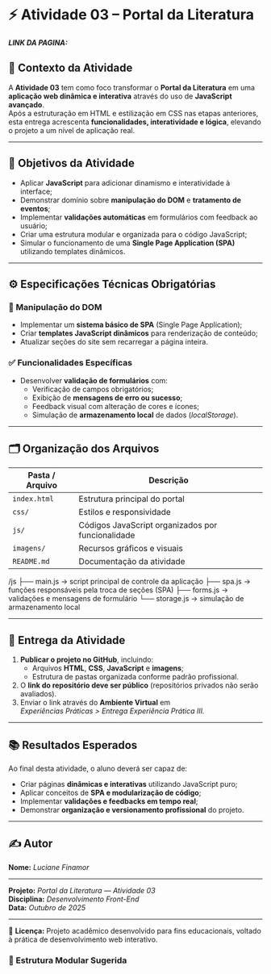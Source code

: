 # ⚡ Atividade 03 – Portal da Literatura

***LINK DA PAGINA:*** 
## 📘 Contexto da Atividade

A **Atividade 03** tem como foco transformar o **Portal da Literatura** em uma **aplicação web dinâmica e interativa** através do uso de **JavaScript avançado**.  
Após a estruturação em HTML e estilização em CSS nas etapas anteriores, esta entrega acrescenta **funcionalidades, interatividade e lógica**, elevando o projeto a um nível de aplicação real.

---

## 🎯 Objetivos da Atividade

- Aplicar **JavaScript** para adicionar dinamismo e interatividade à interface;  
- Demonstrar domínio sobre **manipulação do DOM** e **tratamento de eventos**;  
- Implementar **validações automáticas** em formulários com feedback ao usuário;  
- Criar uma estrutura modular e organizada para o código JavaScript;  
- Simular o funcionamento de uma **Single Page Application (SPA)** utilizando templates dinâmicos.

---

## ⚙️ Especificações Técnicas Obrigatórias

### 🧩 Manipulação do DOM
- Implementar um **sistema básico de SPA** (Single Page Application);  
- Criar **templates JavaScript dinâmicos** para renderização de conteúdo;  
- Atualizar seções do site sem recarregar a página inteira.

### ✅ Funcionalidades Específicas
- Desenvolver **validação de formulários** com:
  - Verificação de campos obrigatórios;  
  - Exibição de **mensagens de erro ou sucesso**;  
  - Feedback visual com alteração de cores e ícones;  
  - Simulação de **armazenamento local** de dados (*localStorage*).  

---

## 🗂️ Organização dos Arquivos

| Pasta / Arquivo | Descrição |
|------------------|------------|
| `index.html` | Estrutura principal do portal |
| `css/` | Estilos e responsividade |
| `js/` | Códigos JavaScript organizados por funcionalidade |
| `imagens/` | Recursos gráficos e visuais |
| `README.md` | Documentação da atividade |


/js
├── main.js → script principal de controle da aplicação
├── spa.js → funções responsáveis pela troca de seções (SPA)
├── forms.js → validações e mensagens de formulário
└── storage.js → simulação de armazenamento local


---

## 🚀 Entrega da Atividade

1. **Publicar o projeto no GitHub**, incluindo:
   - Arquivos **HTML**, **CSS**, **JavaScript** e **imagens**;  
   - Estrutura de pastas organizada conforme padrão profissional.  
2. O **link do repositório deve ser público** (repositórios privados não serão avaliados).  
3. Enviar o link através do **Ambiente Virtual** em  
   *Experiências Práticas > Entrega Experiência Prática III.*

---

## 📚 Resultados Esperados

Ao final desta atividade, o aluno deverá ser capaz de:

- Criar páginas **dinâmicas e interativas** utilizando JavaScript puro;  
- Aplicar conceitos de **SPA e modularização de código**;  
- Implementar **validações e feedbacks em tempo real**;  
- Demonstrar **organização e versionamento profissional** do projeto.

---

## ✍️ Autor

**Nome:** *Luciane Finamor* 


----
**Projeto:** *Portal da Literatura — Atividade 03*  
**Disciplina:** *Desenvolvimento Front-End*  
**Data:** *Outubro de 2025*

---

📄 **Licença:** Projeto acadêmico desenvolvido para fins educacionais, voltado à prática de desenvolvimento web interativo.

### 🧠 Estrutura Modular Sugerida

